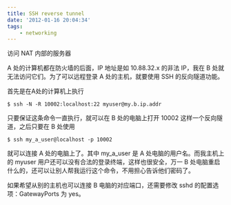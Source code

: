 ```yaml
---
title: SSH reverse tunnel
date: '2012-01-16 20:04:34'
tags:
    - networking
---
```


访问 NAT 内部的服务器

<!--more-->

A 处的计算机都在防火墙的后面，IP 地址是如 10.88.32.x 的非法 IP，我在 B 处就无法访问它们。为了可以远程登录 A 处的主机，就要使用 SSH 的反向隧道功能。

首先是在A处的计算机上执行

    $ ssh -N -R 10002:localhost:22 myuser@my.b.ip.addr

只要保证这条命令一直执行，就可以在 B 处的电脑上打开 10002 这样一个反向隧道，之后只要在 B 处使用

    $ ssh my_a_user@localhost -p 10002

就可以连接 A 处的电脑上了。其中 my_a_user 是 A 处电脑的用户名。而我主机上的 myuser 用户还可以没有合法的登录终端，这样也很安全，万一 B 处电脑重启什么的，还可以让别人帮我运行这个命令，不用担心告诉他们密码了。

如果希望从别的主机也可以连接 B 电脑的对应端口，还需要修改 sshd 的配置选项：GatewayPorts 为 yes。
